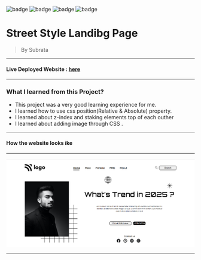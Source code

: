 

![badge](https://img.shields.io/badge/Made%20With-HTML%20%26%20CSS-brightgreen)
![badge](https://img.shields.io/badge/Mobile%20Responsive-No-orange)
![badge](https://img.shields.io/badge/Deployed-Yes-green)
![badge](https://img.shields.io/badge/Time%20Taken-5hrs-brightgreen)

# **Street Style Landibg Page**

>By Subrata

-----
#### Live Deployed Website : [here](https://streets-landingpage.netlify.app/)

---
### What I learned from this Project?

- This project was a very good learning experience for me.
- I learned how to use css position(Relative & Absolute) property.
- I learned about z-index and staking elements top of each outher
- I learned about adding image through CSS .

---
#### How the website looks ike
---

![](screen-short/Project1.png)

***












